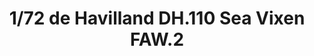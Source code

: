 ---
layout: product
title: "1/72 de Havilland DH.110 Sea Vixen FAW.2"
price: "1900" 
desc: "Maketa"
img_path: "/assets/img/ARK72031.jpg"
brand: "Ark Models"
available: false
special_offer: false
new: false
soon: false
cat: "010000"
subcat: "015000"
subsubcat: "0N/A"
sifra: "ARK72031"
popular: false
---